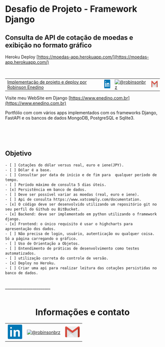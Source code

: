 # Desafio de Projeto - Framework Django 
## Consulta de API de cotação de moedas e exibição no formato gráfico

Heroku Deploy [https://moedas-app.herokuapp.com/](https://moedas-app.herokuapp.com/)




<br>
  <div align="center">
    <table>
      </tr>
            <td>
                <a  href="https://www.linkedin.com/in/robinsonbrz/">
                Implementação de projeto e deploy por Robinson Enedino
            </td>
        <td>
            <a  href="https://www.linkedin.com/in/robinsonbrz/">
            <img src="https://raw.githubusercontent.com/robinsonbrz/robinsonbrz/main/static/img/linkedin.png" width="30" height="30">
        </td>
        <td>
            <a  href="https://www.linkedin.com/in/robinsonbrz/">
            <img  src="https://avatars.githubusercontent.com/u/18150643?s=96&amp;v=4" alt="@robinsonbrz" width="30" height="30">
        </td>
        <td>
            <a href="mailto:robinsonbrz@gmail.com">
            <img src="https://raw.githubusercontent.com/robinsonbrz/robinsonbrz/main/static/img/gmail.png" width="30" height="30" ></a>
        </td>
      </tr>
    </table>
  </div>

Visite meu WebSite em Django [https://www.enedino.com.br](https://www.enedino.com.br)

Portfólio com com vários apps implementados com os frameworks Django, FastAPI e os bancos de dados MongoDB, PostgreSQL e Sqlite3.

  <br><br><br>

## Objetivo
    - [ ] Cotações do dólar versus real, euro e iene(JPY).
    - [ ] Dólar é a base.
    - [ ] Consultar por data de início e de fim para  qualquer período de tempo.
    - [ ] Período máximo de consulta 5 dias úteis.
    - [x] Persistência em banco de dados.
    - [ ] Deve ser possível variar as moedas (real, euro e iene).
    - [ ] Api de consulta https://www.vatcomply.com/documentation.
    - [x] O código deve ser desenvolvido utilizando um repositório git no seu perfil do Github ou BitBucket.
    - [x] Backend: deve ser implementado em python utilizando o framework django.
    - [x] Frontend: o único requisito é usar o highcharts para apresentação dos dados.
    - [ ] Não precisa de login, usuário, autenticação ou qualquer coisa. Só a página carregando o gráfico.
    - [ ] Uso de Orientação a Objetos.
    - [ ] Entendimento de práticas de desenvolvimento como testes automatizados.
    - [ ] utilização correta do controle de versão.
    - [x] Deploy no Heroku.
    - [ ] Criar uma api para realizar leitura das cotações persistidas no banco de dados.







<br>
_______________________


<br>
<br>



<h1 align="center"> Informações e contato </h1> 
  <div align="center">
    <table>
        </tr>
            <td>
                <a  href="https://www.linkedin.com/in/robinsonbrz/">
                <img src="https://raw.githubusercontent.com/robinsonbrz/robinsonbrz/main/static/img/linkedin.png" width="50" height="50">
            </td>
            <td>
                <a  href="https://www.linkedin.com/in/robinsonbrz/">
                <img  src="https://avatars.githubusercontent.com/u/18150643?s=96&amp;v=4" alt="@robinsonbrz" width="30" height="30">
            </td>
            <td>
                <a href="https://www.enedino.com.br/contato">
                <img src="https://raw.githubusercontent.com/robinsonbrz/robinsonbrz/main/static/img/gmail.png" width="50" height="50">
            </td>
        </tr>
    </table> 
  </div>